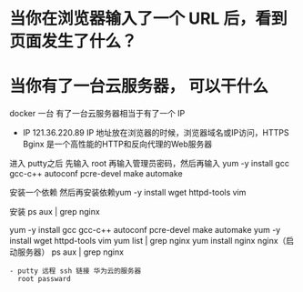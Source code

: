 # 当你在浏览器输入了一个 URL 后，看到页面发生了什么？

# 当你有了一台云服务器， 可以干什么
  docker 一台
  有了一台云服务器相当于有了一个  IP 
  - IP 
    121.36.220.89 
    IP 地址放在浏览器的时候，浏览器域名或IP访问，HTTPS
    Bginx 是一个高性能的HTTP和反向代理的Web服务器

  进入 putty之后 先输入 root 再输入管理员密码，然后再输入 yum -y install gcc  gcc-c++ autoconf pcre-devel make automake

安装一个依赖
然后再安装依赖yum -y install wget httpd-tools vim

安装  ps aux | grep nginx

 yum -y install gcc  gcc-c++ autoconf pcre-devel make automake
     yum -y install wget httpd-tools vim
    yum list | grep nginx
    yum install nginx
    nginx（启动服务器）
     ps aux | grep nginx

    - putty 远程 ssh 链接 华为云的服务器
      root passward
